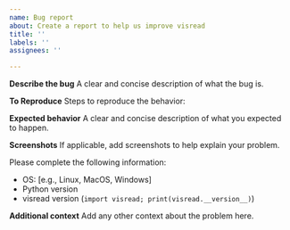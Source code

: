 ```yaml
---
name: Bug report
about: Create a report to help us improve visread
title: ''
labels: ''
assignees: ''

---
```


**Describe the bug**
A clear and concise description of what the bug is.

**To Reproduce**
Steps to reproduce the behavior:

**Expected behavior**
A clear and concise description of what you expected to happen.

**Screenshots**
If applicable, add screenshots to help explain your problem.

Please complete the following information:
 - OS: [e.g., Linux, MacOS, Windows]
- Python version
 - visread version (`import visread; print(visread.__version__)`)

**Additional context**
Add any other context about the problem here.
